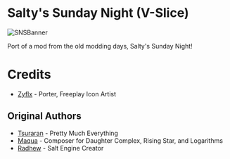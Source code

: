 # Salty's Sunday Night (V-Slice)

![SNSBanner](https://files.catbox.moe/0i01ym.jpg)

Port of a mod from the old modding days, Salty's Sunday Night!

# Credits

- [Zyflx](https://x.com/Zyflx) - Porter, Freeplay Icon Artist

## Original Authors

- [Tsuraran](https://gamebanana.com/members/1770214) - Pretty Much Everything
- [Maqua](https://gamebanana.com/members/1858037) - Composer for Daughter Complex, Rising Star, and Logarithms
- [Radhew](https://x.com/radhewc) - Salt Engine Creator